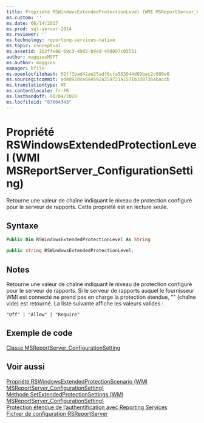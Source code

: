 ```yaml
---
title: Propriété RSWindowsExtendedProtectionLevel (WMI MSReportServer_ConfigurationSetting) | Microsoft Docs
ms.custom: ''
ms.date: 06/14/2017
ms.prod: sql-server-2014
ms.reviewer: ''
ms.technology: reporting-services-native
ms.topic: conceptual
ms.assetid: 162ffe86-69c3-49d2-b9ed-49d097c05551
author: maggiesMSFT
ms.author: maggies
manager: kfile
ms.openlocfilehash: 02ff3bad42ae25adf6cfa563944d89bac2c600e0
ms.sourcegitcommit: ad4d92dce894592a259721a1571b1d8736abacdb
ms.translationtype: MT
ms.contentlocale: fr-FR
ms.lasthandoff: 08/04/2020
ms.locfileid: "87604343"
---
```

# <a name="rswindowsextendedprotectionlevel-property-wmi-msreportserver_configurationsetting"></a>Propriété RSWindowsExtendedProtectionLevel (WMI MSReportServer_ConfigurationSetting)
  Retourne une valeur de chaîne indiquant le niveau de protection configuré pour le serveur de rapports. Cette propriété est en lecture seule.  
  
## <a name="syntax"></a>Syntaxe  
  
```vb  
Public Dim RSWindowsExtendedProtectionLevel As String  
```  
  
```csharp  
public string RSWindowsExtendedProtectionLevel;  
```  
  
## <a name="remarks"></a>Notes  
 Retourne une valeur de chaîne indiquant le niveau de protection configuré pour le serveur de rapports. Si le serveur de rapports auquel le fournisseur WMI est connecté ne prend pas en charge la protection étendue, "" (chaîne vide) est retourné. La liste suivante affiche les valeurs valides :  
  
 `"Off" | "Allow" | "Require"`  
  
## <a name="example-code"></a>Exemple de code  
 [Classe MSReportServer_ConfigurationSetting](msreportserver-configurationsetting-class.md)  
  
## <a name="see-also"></a>Voir aussi  
 [Propriété RSWindowsExtendedProtectionScenario &#40;WMI MSReportServer_ConfigurationSetting&#41;](rswindowsextendedprotectionscenario-property.md)   
 [Méthode SetExtendedProtectionSettings &#40;WMI MSReportServer_ConfigurationSetting&#41;](configurationsetting-method-setextendedprotectionsettings.md)   
 [Protection étendue de l’authentification avec Reporting Services](../security/extended-protection-for-authentication-with-reporting-services.md)   
 [Fichier de configuration RSReportServer](../report-server/rsreportserver-config-configuration-file.md)  
  
  
